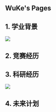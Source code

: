 ## WuKe's Pages

## 1. 学业背景
![](https://img1.doubanio.com/view/status/l/public/0770925e094febc.webp)
## 2. 竞赛经历

## 3. 科研经历
![](https://img-blog.csdnimg.cn/0a91214fc33149d5bcc7897222918506.gif#pic_center)
## 4. 未来计划
